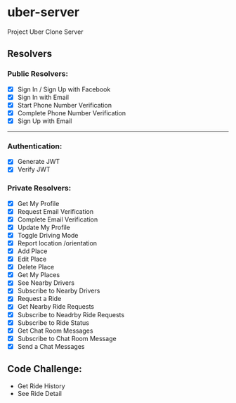 # uber-server
Project Uber Clone Server


## Resolvers

### Public Resolvers:

- [x] Sign In / Sign Up with Facebook  
- [x] Sign In with Email  
- [x] Start Phone Number Verification
- [x] Complete Phone Number Verification
- [x] Sign Up with Email
---

### Authentication: 

- [x] Generate JWT
- [x] Verify JWT

### Private Resolvers:

- [x] Get My Profile
- [x] Request Email Verification
- [x] Complete Email Verification
- [x] Update My Profile
- [x] Toggle Driving Mode 
- [x] Report location /orientation
- [x] Add Place
- [x] Edit Place
- [x] Delete Place
- [x] Get My Places
- [x] See Nearby Drivers
- [x] Subscribe to Nearby Drivers
- [x] Request a Ride
- [x] Get Nearby Ride Requests
- [x] Subscribe to Neadrby Ride Requests
- [x] Subscribe to Ride Status
- [x] Get Chat Room Messages
- [x] Subscribe to Chat Room Message
- [x] Send a Chat Messages

## Code Challenge:

- Get Ride History
- See Ride Detail
